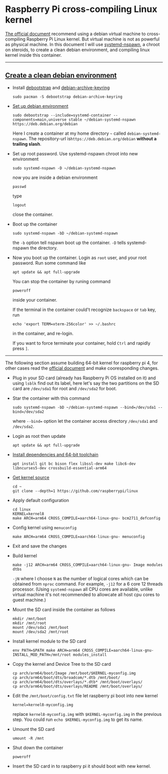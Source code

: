 # Raspberry Pi cross-compiling Linux kernel

[The official document](https://www.raspberrypi.org/documentation/computers/linux_kernel.html#cross-compiling-the-kernel)
recommend using a debian virtual machine to cross-compiling Raspberry Pi Linux kernel.
But virtual machine is not as powerful as physical machine.
In this document I will use [systemd-nspawn](https://wiki.archlinux.org/title/Systemd-nspawn), a chroot on steroids, to create a clean debian environment,
and compiling linux kernel inside this container.

___

## [Create a clean debian environment](https://wiki.archlinux.org/title/Systemd-nspawn#Create_a_Debian_or_Ubuntu_environment)
- Install [debootstrap](https://archlinux.org/packages/?name=debootstrap) and [debian-archive-keyring](https://archlinux.org/packages/?name=debian-archive-keyring)
    ```
    sudo pacman -S debootstrap debian-archive-keyring
    ```
- [Set up debian environment](https://wiki.archlinux.org/title/Systemd-nspawn#Create_a_Debian_or_Ubuntu_environment)
    ```
    sudo debootstrap --include=systemd-container --components=main,universe stable ~/debian-systemd-nspawn https://deb.debian.org/debian
    ```
    Here I create a container at my home directory `~` called `debian-systemd-nspawn`.
    The repository-url is`https://deb.debian.org/debian` __without a trailing slash__.
- Set up root password. Use systemd-nspawn chroot into new environment
    ```
    sudo systemd-nspawn -D ~/debian-systemd-nspawn
    ```
    now you are inside a debian environment
    ```
    passwd
    ```
    type
    ```
    logout
    ```
    close the container.
    
- Boot up the container
    ```
    sudo systemd-nspawn -bD ~/debian-systemd-nspawn 
    ```
    the `-b` option tell nspawn boot up the container. `-D` tells systemd-nspawn the directory.
- Now you boot up the container. Login as `root` user, and your root password. Run some command like
    ```
    apt update && apt full-upgrade
    ```
    You can stop the container by runing command
    ```
    poweroff
    ```
    inside your container.
    
    If the terminal in the container could't recognize `backspace` or `tab` key, run
    ```
    echo 'export TERM=xterm-256color' >> ~/.bashrc
    ```
    in the container, and re-login.
    
    If you want to force terminate your container, hold `Ctrl` and rapidly press `]`.

___

The following section assume building 64-bit kernel for raspberry pi 4, for other cases read the [official document](https://www.raspberrypi.org/documentation/computers/linux_kernel.html#cross-compiling-the-kernel) and make cooresponding changes.

- Plug in your SD card (already has Raspberry Pi OS installed on it) and using `lsblk` find out its label, here let's say the two partitions on the SD card are `/dev/sda1` for root and `/dev/sda2` for boot.

- Star the container with this command
    ```
    sudo systemd-nspawn -bD ~/debian-systemd-nspawn --bind=/dev/sda1 --bind=/dev/sda2

    ```
    where `--bind=` option let the container access directory `/dev/sda1` and `/dev/sda2`.

- Login as root then update
    ```
    apt update && apt full-upgrade
    ```
    
- [Install dependencies and 64-bit toolchain](https://www.raspberrypi.org/documentation/computers/linux_kernel.html#install-required-dependencies-and-toolchain)
     ```
    apt install git bc bison flex libssl-dev make libc6-dev libncurses5-dev crossbuild-essential-arm64
    ```
    
- [Get kernel source](https://www.raspberrypi.org/documentation/computers/linux_kernel.html#get-the-kernel-sources)
    ```
    cd ~
    git clone --depth=1 https://github.com/raspberrypi/linux
    ```
- Apply default configuration
    ```
    cd linux
    KERNEL=kernel8
    make ARCH=arm64 CROSS_COMPILE=aarch64-linux-gnu- bcm2711_defconfig
    ```
- Config kernel using `menuconfig`
    ```
    make ARCH=arm64 CROSS_COMPILE=aarch64-linux-gnu- menuconfig
    ```
- Exit and save the changes
- Build kernel
    ```
    make -j12 ARCH=arm64 CROSS_COMPILE=aarch64-linux-gnu- Image modules dtbs
    ```
    `-jN` where I choose `N` as the number of logical cores which can be obtained from `nproc` command.
    For example, `-j12` for a 6 core 12 threads processor.
    (Using `systemd-nspawn` all CPU cores are available, unlike virtual machine it's not recommended to allowcate all host cpu cores to guest machine.)

- Mount the SD card inside the container as follows
    ```
    mkdir /mnt/boot
    mkdir /mnt/root
    mount /dev/sda1 /mnt/boot
    mount /dev/sda2 /mnt/root
    ```
- Install kernel module to the SD card
    ```
    env PATH=$PATH make ARCH=arm64 CROSS_COMPILE=aarch64-linux-gnu- INSTALL_MOD_PATH=/mnt/root modules_install
    ```
- Copy the kernel and Device Tree to the SD card
    ```
    cp arch/arm64/boot/Image /mnt/boot/$KERNEL-myconfig.img
    cp arch/arm64/boot/dts/broadcom/*.dtb /mnt/boot/
    cp arch/arm64/boot/dts/overlays/*.dtb* /mnt/boot/overlays/
    cp arch/arm64/boot/dts/overlays/README /mnt/boot/overlays/
    ```
- Edit the `/mnt/boot/config.txt` file let raspberry pi boot into new kernel
    ```
    kernel=kernel8-myconfig.img
    ```
    replace `kernel8-myconfig.img` with `$KERNEL-myconfig.img` in the previous step.
    You could run `echo $KERNEL-myconfig.img` to get its name.
- Umount the SD card
    ```
    umount -R /mnt
    ```
- Shut down the container
    ```
    poweroff
    ```
 - Insert the SD card in to raspberry pi it should boot with new kernel.
